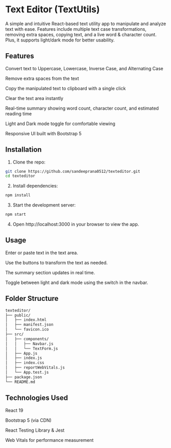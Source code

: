 # Text Editor (TextUtils)

A simple and intuitive React-based text utility app to manipulate and analyze text with ease. Features include multiple text case transformations, removing extra spaces, copying text, and a live word & character count. Plus, it supports light/dark mode for better usability.

## Features

Convert text to Uppercase, Lowercase, Inverse Case, and Alternating Case

Remove extra spaces from the text

Copy the manipulated text to clipboard with a single click

Clear the text area instantly

Real-time summary showing word count, character count, and estimated reading time

Light and Dark mode toggle for comfortable viewing

Responsive UI built with Bootstrap 5

## Installation

1. Clone the repo:
```bash
git clone https://github.com/sandeeprana0512/texteditor.git
cd texteditor
```

2. Install dependencies:
```bash
npm install
```

3. Start the development server:
```bash
npm start
```

4. Open http://localhost:3000 in your browser to view the app.

## Usage

Enter or paste text in the text area.

Use the buttons to transform the text as needed.

The summary section updates in real time.

Toggle between light and dark mode using the switch in the navbar.

## Folder Structure
```bash
texteditor/
├── public/
│   ├── index.html
│   ├── manifest.json
│   └── favicon.ico
├── src/
│   ├── components/
│   │   ├── Navbar.js
│   │   └── TextForm.js
│   ├── App.js
│   ├── index.js
│   ├── index.css
│   ├── reportWebVitals.js
│   └── App.test.js
├── package.json
└── README.md
```

## Technologies Used

React 19

Bootstrap 5 (via CDN)

React Testing Library & Jest

Web Vitals for performance measurement
